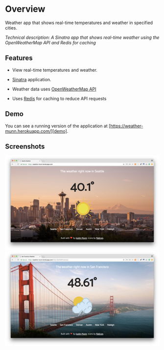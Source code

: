 # Overview

Weather app that shows real-time temperatures and weather in specified cities.

*Technical description: A Sinatra app that shows real-time weather using the OpenWeatherMap API and Redis for caching*

## Features

* View real-time temperatures and weather.

* [Sinatra](http://sinatrarb.com/) application.

* Weather data uses [OpenWeatherMap API](https://openweathermap.org/api)

* Uses [Redis](https://redistogo.com/) for caching to reduce API requests

## Demo
You can see a running version of the application at
[https://weather-munn.herokuapp.com/][demo].

[demo]: https://weather-munn.herokuapp.com/

## Screenshots
![Notes Homepage](/weather-home.png "Weather Munn Homepage")
![Individual Note](/weather-sf.png "San Francisco Weather")
